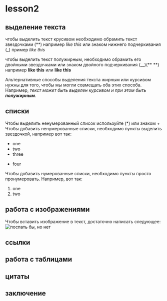 #  lesson2

## выделение текста

чтобы выделить текст крусивом необходимо  обрамить текст звездочками (**)  например  *like this* или знаком нижнего подчеркивания (_) пример _like this_

чтобы выделить текст полужирным, необходимо обрамить  его двойными звездочками или знаком двойного подчеркивания (__)(** **) например **like this**  или  __like  this__

Альтернативные способы выделения текста  жирным  или курсивом нужны  для того, чтобы мы могли совмещать оба этих  способа.  Например, _текст может быть выделен  курсивом  и при  этом быть **полужирным**_.



## списки

Чтобы выделить ненумерованный  список используйте (*) или знаком +
Чтобы добавить ненумерованные списки,  необходимо пункты выделить звездочкой, например вот так:
*  one
* two
* three
+ four


Чтобы добавить нумерованные списки, необходимо пункты просто пронумеровать. Например, вот так:
1. one
2. two



## работа с изображениями

Чтобы вставить изображение  в текст,  достаточно написать следующее: ![поспать бы, но нет](IMG_1109.jpg)

## ссылки

## работа с таблицами

## цитаты

##  заключение